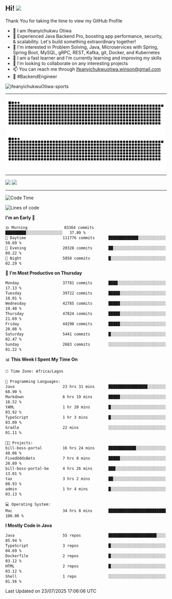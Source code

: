 <!-- BLOG-POST-LIST:START --><!-- BLOG-POST-LIST:END -->

## Hi! <img src="https://media.giphy.com/media/hvRJCLFzcasrR4ia7z/giphy.gif" width="4%"> 

Thank You for taking the time to view my GitHub Profile

- 👋 I am Ifeanyichukwu Otiwa
- 🚀 Experienced Java Backend Pro, boosting app performance, security, & scalability. Let's build something extraordinary together!
- 👀 I'm interested in Problem Solving, Java, Microservices with Spring, Spring Boot, MySQL, gRPC, REST, Kafka, git, Docker, and Kubernetes
- 🌱 I am a fast learner and I'm currently learning and improving my skills
- 💞️ I'm looking to collaborate on any interesting projects
- 📫 You can reach me through ifeanyichukwuotiwa.winson@gmail.com
- 🚀 #BackendEngineer

<p align="left" marginTop="10px"> <img src="https://komarev.com/ghpvc/?username=ifeanyichukwuOtiwa-sports&label=Profile%20views&color=0e75b6&style=for-the-badge" alt="ifeanyichukwuOtiwa-sports" /> </p>

***

<!--🐍📈SNAKEGRAPH / 🌐WEBSITE: https://github.com/Platane/snk -->
![github contribution grid snake animation](https://raw.githubusercontent.com/ifeanyichukwuOtiwa-sports/ifeanyichukwuOtiwa-sports/output/github-contribution-grid-snake-dark.svg#gh-dark-mode-only)![github contribution grid snake animation](https://raw.githubusercontent.com/ifeanyichukwuOtiwa-sports/ifeanyichukwuOtiwa-sports/output/github-contribution-grid-snake.svg#gh-light-mode-only)

***

<p float="left">
  <img float="left" src="https://github-readme-stats.vercel.app/api?username=ifeanyichukwuOtiwa-sports&count_private=true&include_all_commits=true&theme=react&show_icons=true" />
  <img float="right" src="https://github-readme-stats.vercel.app/api/top-langs/?username=ifeanyichukwuOtiwa-sports&layout=compact&show_icons=true&theme=react" /> 
</p>

***



<!--START_SECTION:waka-->
![Code Time](http://img.shields.io/badge/Code%20Time-4%2C003%20hrs%206%20mins-blue)

![Lines of code](https://img.shields.io/badge/From%20Hello%20World%20I%27ve%20Written-59.8%20million%20lines%20of%20code-blue)

**I'm an Early 🐤** 

```text
🌞 Morning                83364 commits       █████████░░░░░░░░░░░░░░░░   37.80 % 
🌆 Daytime                111776 commits      █████████████░░░░░░░░░░░░   50.69 % 
🌃 Evening                20328 commits       ██░░░░░░░░░░░░░░░░░░░░░░░   09.22 % 
🌙 Night                  5058 commits        █░░░░░░░░░░░░░░░░░░░░░░░░   02.29 % 
```
📅 **I'm Most Productive on Thursday** 

```text
Monday                   37781 commits       ████░░░░░░░░░░░░░░░░░░░░░   17.13 % 
Tuesday                  39722 commits       █████░░░░░░░░░░░░░░░░░░░░   18.01 % 
Wednesday                42785 commits       █████░░░░░░░░░░░░░░░░░░░░   19.40 % 
Thursday                 47824 commits       █████░░░░░░░░░░░░░░░░░░░░   21.69 % 
Friday                   44290 commits       █████░░░░░░░░░░░░░░░░░░░░   20.08 % 
Saturday                 5441 commits        █░░░░░░░░░░░░░░░░░░░░░░░░   02.47 % 
Sunday                   2683 commits        ░░░░░░░░░░░░░░░░░░░░░░░░░   01.22 % 
```


📊 **This Week I Spent My Time On** 

```text
🕑︎ Time Zone: Africa/Lagos

💬 Programming Languages: 
Java                     23 hrs 31 mins      █████████████████░░░░░░░░   68.90 % 
Markdown                 6 hrs 19 mins       █████░░░░░░░░░░░░░░░░░░░░   18.52 % 
YAML                     1 hr 20 mins        █░░░░░░░░░░░░░░░░░░░░░░░░   03.92 % 
TypeScript               1 hr 3 mins         █░░░░░░░░░░░░░░░░░░░░░░░░   03.09 % 
Gradle                   22 mins             ░░░░░░░░░░░░░░░░░░░░░░░░░   01.11 % 

🐱‍💻 Projects: 
bill-boss-portal         16 hrs 24 mins      ████████████░░░░░░░░░░░░░   48.06 % 
FixedOddsBets            7 hrs 8 mins        █████░░░░░░░░░░░░░░░░░░░░   20.89 % 
bill-boss-portal-be      4 hrs 26 mins       ███░░░░░░░░░░░░░░░░░░░░░░   13.01 % 
tax                      3 hrs 2 mins        ██░░░░░░░░░░░░░░░░░░░░░░░   08.93 % 
admin                    1 hr 4 mins         █░░░░░░░░░░░░░░░░░░░░░░░░   03.13 % 

💻 Operating System: 
Mac                      34 hrs 8 mins       █████████████████████████   100.00 % 
```

**I Mostly Code in Java** 

```text
Java                     55 repos            █████████████████████░░░░   85.94 % 
TypeScript               3 repos             █░░░░░░░░░░░░░░░░░░░░░░░░   04.69 % 
Dockerfile               2 repos             █░░░░░░░░░░░░░░░░░░░░░░░░   03.12 % 
HTML                     2 repos             █░░░░░░░░░░░░░░░░░░░░░░░░   03.12 % 
Shell                    1 repo              ░░░░░░░░░░░░░░░░░░░░░░░░░   01.56 % 
```




 Last Updated on 23/07/2025 17:06:06 UTC
<!--END_SECTION:waka-->

<!--
<p align="center">
![trophy](https://github-profile-trophy.vercel.app/?username=ifeanyichukwuOtiwa-sports&theme=onedark) (https://github.com/ryo-ma/github-profile-trophy)
</p>
-->

<!---
ifeanyi-otiwa/ifeanyi-otiwa is a ✨ special ✨ repository because its `README.md` (this file) appears on your GitHub profile.
You can click the Preview link to take a look at your changes.
--->

